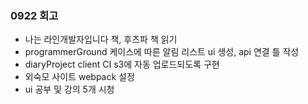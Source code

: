 ### 0922 회고

- 나는 라인개발자입니다 책, 후츠파 책 읽기
- programmerGround 케이스에 따른 알림 리스트 ui 생성, api 연결 틀 작성 
- diaryProject client CI s3에 자동 업로드되도록 구현
- 외숙모 사이트 webpack 설정
- ui 공부 및 강의 5개 시청